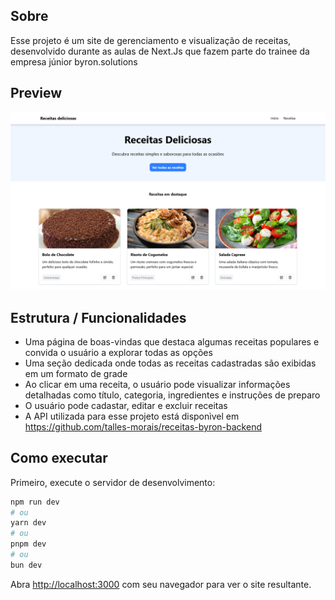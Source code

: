 ## Sobre

Esse projeto é um site de gerenciamento e visualização de receitas, desenvolvido durante as aulas de Next.Js que fazem parte do trainee da empresa júnior byron.solutions

## Preview

![Preview da Home Page](public/preview/preview-n3.png)

## Estrutura / Funcionalidades
- Uma página de boas-vindas que destaca algumas receitas populares e convida o usuário a explorar todas as opções 
- Uma seção dedicada onde todas as receitas cadastradas são exibidas em um formato de grade
- Ao clicar em uma receita, o usuário pode visualizar informações detalhadas como título, categoria, ingredientes e instruções de preparo
- O usuário pode cadastar, editar e excluir receitas
- A API utilizada para esse projeto está disponìvel em https://github.com/talles-morais/receitas-byron-backend

## Como executar

Primeiro, execute o servidor de desenvolvimento:

```bash
npm run dev
# ou
yarn dev
# ou
pnpm dev
# ou
bun dev
```

Abra [http://localhost:3000](http://localhost:3000) com seu navegador para ver o site resultante.
